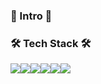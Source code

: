 ### 🌱 Intro 🌱

### 🛠 Tech Stack 🛠
<img src="https://img.shields.io/badge/javascript-333333?style=flat-square&logo=javascript&logoColor=yellow"/><img src="https://img.shields.io/badge/mysql-3333ff?style=flat-square&logo=firebase&logoColor=white"/><img src="https://img.shields.io/badge/express-666666?style=flat-square&logo=express&logoColor=white"/><img src="https://img.shields.io/badge/Node.js-33cc00?style=flat-square&logo=Node.js&logoColor=white"/><img src="https://img.shields.io/badge/mongodb-33cc00?style=flat-square&logo=Node.js&logoColor=white"/><img src="https://img.shields.io/badge/AWS-33cc00?style=flat-square&logo=Node.js&logoColor=white"/>
